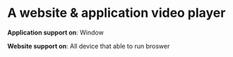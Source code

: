 # A website & application video player

**Application support on**: Window


**Website support on**: All device that able to run broswer
